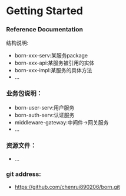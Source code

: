 # Getting Started

### Reference Documentation

结构说明:

* born-xxx-serv:某服务package
* born-xxx-api:某服务被引用的实体
* born-xxx-impl:某服务的具体方法
* ...

### 业务包说明：
* born-user-serv:用户服务
* born-auth-serv:认证服务
* middleware-gateway:中间件->网关服务
* ...

### 资源文件：
* ...

### git address:
* https://github.com/chenrui890206/born.git

